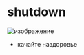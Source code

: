 # shutdown
![изображение](https://github.com/user-attachments/assets/741dc736-cc12-400e-a702-b7ebf7345313)
* качайте наздоровье
